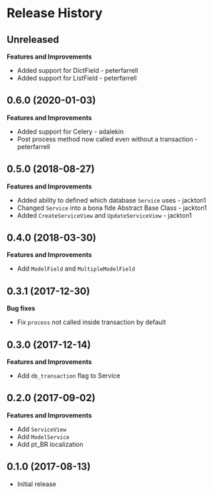 # Release History

## Unreleased

**Features and Improvements**

* Added support for DictField - peterfarrell
* Added support for ListField - peterfarrell

## 0.6.0 (2020-01-03)

**Features and Improvements**

* Added support for Celery - adalekin
* Post process method now called even without a transaction - peterfarrell

## 0.5.0 (2018-08-27)

**Features and Improvements**

* Added ability to defined which database `Service` uses - jackton1
* Changed `Service` into a bona fide Abstract Base Class - jackton1
* Added `CreateServiceView` and `UpdateServiceView` - jackton1

## 0.4.0 (2018-03-30)

**Features and Improvements**

* Add `ModelField` and `MultipleModelField`

## 0.3.1 (2017-12-30)

**Bug fixes**

* Fix `process` not called inside transaction by default

## 0.3.0 (2017-12-14)

**Features and Improvements**

* Add `db_transaction` flag to Service

## 0.2.0 (2017-09-02)

**Features and Improvements**

* Add `ServiceView`
* Add `ModelService`
* Add pt_BR localization

## 0.1.0 (2017-08-13)

* Initial release
